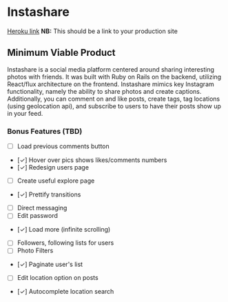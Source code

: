 # Instashare

[Heroku link][heroku] **NB:** This should be a link to your production site

[heroku]: http://instashareapp.herokuapp.com/

## Minimum Viable Product

Instashare is a social media platform centered around sharing
interesting photos with friends. It was built with Ruby on Rails
on the backend, utilizing React/flux architecture on the frontend.
Instashare mimics key Instagram functionality, namely the ability
to share photos and create captions. Additionally, you can comment
on and like posts, create tags, tag locations (using geolocation api),
 and subscribe to users to have their                                                posts show up in your feed.

### Bonus Features (TBD)
- [ ] Load previous comments button
- [✓] Hover over pics shows likes/comments numbers
- [✓] Redesign users page
- [ ] Create useful explore page
- [✓] Prettify transitions
- [ ] Direct messaging
- [ ] Edit password
- [✓] Load more (infinite scrolling)
- [ ] Followers, following lists for users
- [ ] Photo Filters
- [✓] Paginate user's list
- [ ] Edit location option on posts
- [✓] Autocomplete location search
